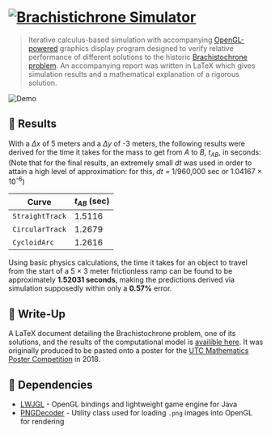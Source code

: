 # [![Brachistichrone Simulator](https://i.imgur.com/pAzA0Ik.png)](https://jazevedo.me/projects/brachistochrone-simulator)

> Iterative calculus-based simulation with accompanying [OpenGL-powered](https://www.lwjgl.org/) graphics display program designed to verify relative performance of different solutions to the historic [Brachistochrone problem](http://mathworld.wolfram.com/BrachistochroneProblem.html). An accompanying report was written in LaTeX which gives simulation results and a mathematical explanation of a rigorous solution.

![Demo](https://jazevedo.me/projects/brachistochrone-simulator/gif.gif)

## 🏁 Results

With a *Δx* of 5 meters and a *Δy* of -3 meters, the following results were derived for the time it takes for the mass to get from *A* to *B*, *t<sub>AB</sub>*, in seconds: (Note that for the final results, an extremely small *dt* was used in order to attain a high level of approximation: for this, *dt* = 1/960,000 sec or 1.04167 × 10<sup>-6</sup>)

| Curve           | *t<sub>AB</sub>* (sec) |
| --------------- | ---------------------- |
| `StraightTrack` | 1.5116                 |
| `CircularTrack` | 1.2679                 |
| `CycloidArc`    | 1.2616                 |

Using basic physics calculations, the time it takes for an object to travel from the start of a 5 × 3 meter frictionless ramp can be found to be approximately __1.52031 seconds__, making the predictions derived via simulation supposedly within only a __0.57%__ error.

## 📃 Write-Up

A LaTeX document detailing the Brachistochrone problem, one of its solutions, and the results of the computational model is [availible here](https://jazevedo.me/projects/brachistochrone-simulator/report.pdf). It was originally produced to be pasted onto a poster for the [UTC Mathematics Poster Competition](https://www.utc.edu/mathematics/pdfs/poster-competition-rules-2018.pdf) in 2018.

## 🔗 Dependencies

- [LWJGL](https://www.lwjgl.org/) - OpenGL bindings and lightweight game engine for Java
- [PNGDecoder](http://wiki.lwjgl.org/wiki/Loading_PNG_images_with_TWL's_PNGDecoder.html) - Utility class used for loading `.png` images into OpenGL for rendering
